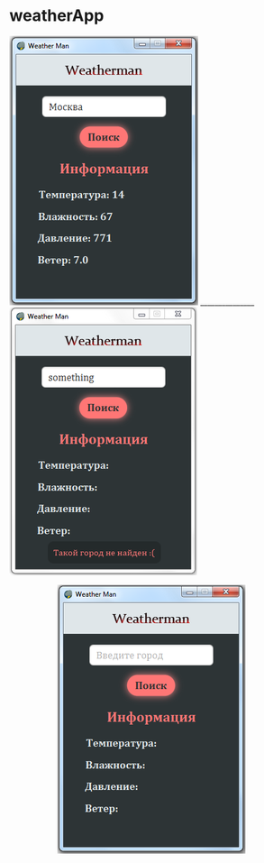 # weatherApp

![](screenshots/moscow_weather.png) _______________ ![](screenshots/no_city_weather.png)

<p align="center">
  <img src="./screenshots/start_weather.png">
</p>
